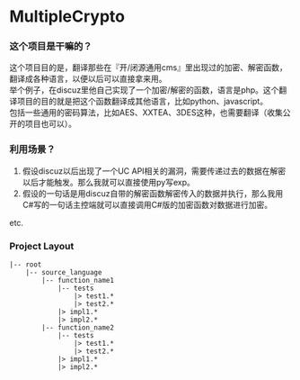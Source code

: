 # MultipleCrypto

### 这个项目是干嘛的？

这个项目目的是，翻译那些在『开/闭源通用cms』里出现过的加密、解密函数，翻译成各种语言，以便以后可以直接拿来用。  
举个例子，在discuz里他自己实现了一个加密/解密的函数，语言是php。这个翻译项目的目的就是把这个函数翻译成其他语言，比如python、javascript。  
包括一些通用的密码算法，比如AES、XXTEA、3DES这种，也需要翻译（收集公开的项目也可以）。   

### 利用场景？

1. 假设discuz以后出现了一个UC API相关的漏洞，需要传递过去的数据在解密以后才能触发。那么我就可以直接使用py写exp。
2. 假设的一句话是用discuz自带的解密函数解密传入的数据并执行，那么我用C#写的一句话主控端就可以直接调用C#版的加密函数对数据进行加密。

etc.

### Project Layout

```
|-- root
    |-- source_language
        |-- function_name1
            |-- tests
                |> test1.*
                |> test2.*
            |> impl1.*
            |> impl2.*
        |-- function_name2
            |-- tests
                |> test1.*
                |> test2.*
            |> impl1.*
            |> impl2.*
```
